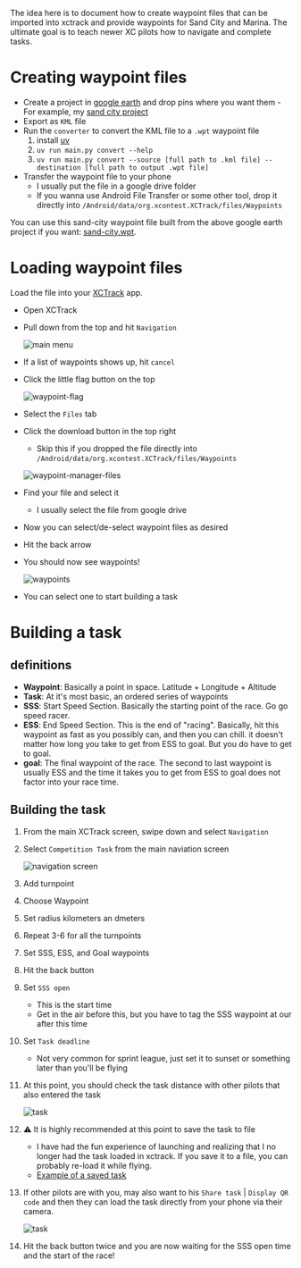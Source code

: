 The idea here is to document how to create waypoint files that can be imported into xctrack and provide waypoints for
Sand City and Marina. The ultimate goal is to teach newer XC pilots how to navigate and complete tasks.

# Creating waypoint files

- Create a project in [google earth](https://earth.google.com/) and drop pins where you want them
  -For example, my [sand city project](https://earth.google.com/earth/d/1X3ToC1Kt2kLXc0vw8LZcZgNbkZDY9afE?usp=sharing)
- Export as `KML` file
- Run the `converter` to convert the KML file to a `.wpt` waypoint file
    1. install [uv](https://github.com/astral-sh/uv)
    2. `uv run main.py convert --help`
    3. `uv run main.py convert --source [full path to .kml file] --destination [full path to output .wpt file]`
- Transfer the waypoint file to your phone
    - I usually put the file in a google drive folder
    - If you wanna use Android File Transfer or some other tool, drop it directly into
      `/Android/data/org.xcontest.XCTrack/files/Waypoints`

You can use this sand-city waypoint file built from the above google earth project if you
want: [sand-city.wpt](./sand-city.wpt).

# Loading waypoint files

Load the file into your [XCTrack](https://xctrack.org/) app.

- Open XCTrack
- Pull down from the top and hit `Navigation`

  ![main menu](screenshots/main-menu.png)

- If a list of waypoints shows up, hit `cancel`
- Click the little flag button on the top

  ![waypoint-flag](screenshots/navigation.png)

- Select the `Files` tab
- Click the download button in the top right
    - Skip this if you dropped the file directly into `/Android/data/org.xcontest.XCTrack/files/Waypoints`

  ![waypoint-manager-files](screenshots/waypoint-manager-files.png)

- Find your file and select it
    - I usually select the file from google drive
- Now you can select/de-select waypoint files as desired
- Hit the back arrow
- You should now see waypoints!

  ![waypoints](screenshots/waypoint-navigation-waypoints.png)

- You can select one to start building a task

# Building a task

## definitions

- **Waypoint**: Basically a point in space. Latitude + Longitude + Altitude
- **Task**: At it's most basic, an ordered series of waypoints
- **SSS**: Start Speed Section. Basically the starting point of the race. Go go speed racer.
- **ESS**: End Speed Section. This is the end of "racing". Basically, hit this waypoint as fast as you possibly can, and
  then you can chill. it doesn't matter how long you take to get from ESS to goal. But you do have to get to goal.
- **goal**: The final waypoint of the race. The second to last waypoint is usually ESS and the time it takes you to get
  from ESS to goal does not factor into your race time.

## Building the task

1. From the main XCTrack screen, swipe down and select `Navigation`
2. Select `Competition Task` from the main naviation screen

   ![navigation screen](screenshots/navigation.png)

3. Add turnpoint
4. Choose Waypoint
5. Set radius kilometers an dmeters
6. Repeat 3-6 for all the turnpoints
7. Set SSS, ESS, and Goal waypoints
8. Hit the back button
9. Set `SSS open`
    - This is the start time
    - Get in the air before this, but you have to tag the SSS waypoint at our after this time
10. Set `Task deadline`
    - Not very common for sprint league, just set it to sunset or something later than you'll be flying
11. At this point, you should check the task distance with other pilots that also entered the task

    ![task](screenshots/sand-city-task-1.png)

12. :warning: It is highly recommended at this point to save the task to file
    - I have had the fun experience of launching and realizing that I no longer had the task loaded in xctrack. If you
      save it to a file, you can probably re-load it while flying.
    - [Example of a saved task](./sand-city-task-1.xctsk)
13. If other pilots are with you, may also want to his `Share task` | `Display QR code` and then they can load the task
    directly from your phone via their camera.

    ![task](screenshots/sand-city-task-1-QR-code.png)

14. Hit the back button twice and you are now waiting for the SSS open time and the start of the race!
